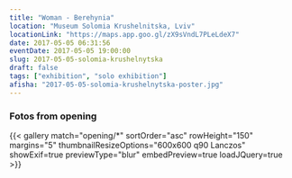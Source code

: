 ```yaml
---
title: "Woman - Berehynia"
location: "Museum Solomia Krushelnitska, Lviv"
locationLink: "https://maps.app.goo.gl/zX9sVndL7PLeLdeX7"
date: 2017-05-05 06:31:56
eventDate: 2017-05-05 19:00:00
slug: 2017-05-05-solomia-krushelnytska
draft: false
tags: ["exhibition", "solo exhibition"]
afisha: "2017-05-05-solomia-krushelnytska-poster.jpg"
---
```


### Fotos from opening

{{< gallery match="opening/*" sortOrder="asc" rowHeight="150" margins="5" thumbnailResizeOptions="600x600 q90 Lanczos" showExif=true previewType="blur" embedPreview=true loadJQuery=true >}}
